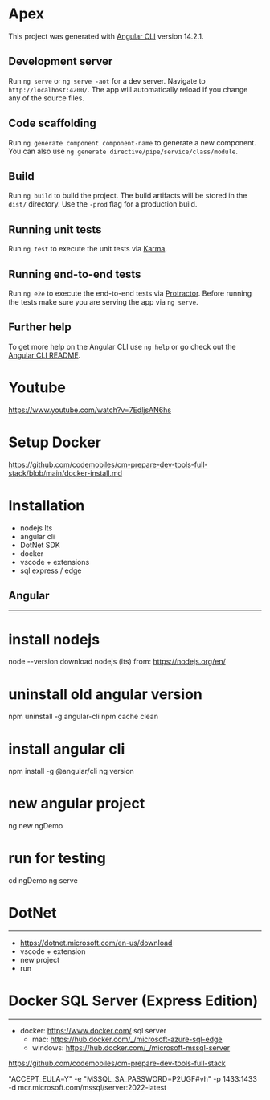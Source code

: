# Apex

This project was generated with [Angular CLI](https://github.com/angular/angular-cli) version 14.2.1.

## Development server

Run `ng serve` or `ng serve -aot` for a dev server. Navigate to `http://localhost:4200/`. The app will automatically reload if you change any of the source files.

## Code scaffolding

Run `ng generate component component-name` to generate a new component. You can also use `ng generate directive/pipe/service/class/module`.

## Build

Run `ng build` to build the project. The build artifacts will be stored in the `dist/` directory. Use the `-prod` flag for a production build.

## Running unit tests

Run `ng test` to execute the unit tests via [Karma](https://karma-runner.github.io).

## Running end-to-end tests

Run `ng e2e` to execute the end-to-end tests via [Protractor](http://www.protractortest.org/).
Before running the tests make sure you are serving the app via `ng serve`.

## Further help

To get more help on the Angular CLI use `ng help` or go check out the [Angular CLI README](https://github.com/angular/angular-cli/blob/master/README.md).


# Youtube
https://www.youtube.com/watch?v=7EdljsAN6hs

# Setup Docker
https://github.com/codemobiles/cm-prepare-dev-tools-full-stack/blob/main/docker-install.md


# Installation
- nodejs lts
- angular cli
- DotNet SDK
- docker
- vscode + extensions
- sql express / edge

## Angular
-------------
# install nodejs
node --version
download nodejs  (lts) from: https://nodejs.org/en/

# uninstall old angular version
npm uninstall -g angular-cli
npm cache clean

# install angular cli
npm install -g @angular/cli
ng version

# new angular project
ng new ngDemo

# run for testing
cd ngDemo
ng serve

# DotNet
--------------
- https://dotnet.microsoft.com/en-us/download
- vscode + extension
- new project 
- run

# Docker SQL Server (Express Edition)
--------------
- docker: https://www.docker.com/
  sql server 
   + mac: https://hub.docker.com/_/microsoft-azure-sql-edge
   + windows: https://hub.docker.com/_/microsoft-mssql-server


https://github.com/codemobiles/cm-prepare-dev-tools-full-stack

"ACCEPT_EULA=Y" -e "MSSQL_SA_PASSWORD=P2UGF#vh" -p 1433:1433 -d mcr.microsoft.com/mssql/server:2022-latest